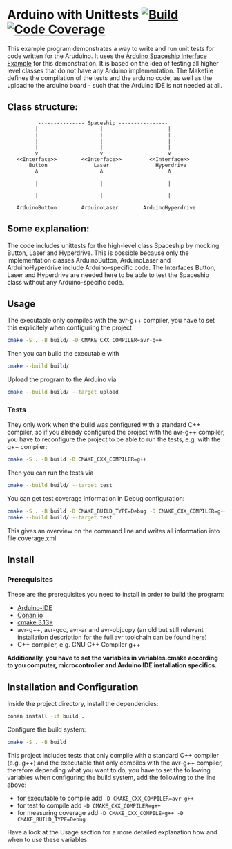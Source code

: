 # Arduino with Unittests [![Build](https://github.com/jvolmer/arduinoWithUnittests/actions/workflows/test.yml/badge.svg)](https://github.com/jvolmer/arduinoWithUnittests/actions/workflows/test.yml) [![Code Coverage](https://codecov.io/gh/jvolmer/arduinoWithUnittests/branch/main/graph/badge.svg)](https://codecov.io/gh/jvolmer/arduinoWithUnittests)

This example program demonstrates a way to write and run unit tests for code written for the Aruduino. It uses the [Arduino Spaceship Interface Example](https://programminginarduino.wordpress.com/2016/02/29/project-2/) for this demonstration. It is based on the idea of testing all higher level classes that do not have any Arduino implementation. The Makefile defines the compilation of the tests and the arduino code, as well as the upload to the arduino board - such that the Arduino IDE is not needed at all.

## Class structure:
```
          --------------- Spaceship ----------------
         |                    |                     |
         |                    |                     |
         |                    |                     |
         |                    |                     |
         v                    v                     v
   <<Interface>>        <<Interface>>         <<Interface>>
       Button               Laser               Hyperdrive
       	 Δ                    Δ       	            Δ
	 
         |                    |                     |

         |                    |                     |

   ArduinoButton        ArduinoLaser        ArduinoHyperdrive
```

## Some explanation:
The code includes unittests for the high-level class Spaceship by mocking Button, Laser and Hyperdrive. This is possible because only the implementation classes ArduinoButton, ArduinoLaser and ArduinoHyperdrive include Arduino-specific code. The Interfaces Button, Laser and Hyperdrive are needed here to be able to test the Spaceship class without any Arduino-specific code.


## Usage
The executable only compiles with the avr-g++ compiler, you have to set this explicitely when configuring the project
```bash
cmake -S . -B build/ -D CMAKE_CXX_COMPILER=avr-g++
```
Then you can build the executable with
```bash
cmake --build build/
```

Upload the program to the Arduino via
```bash
cmake --build build/ --target upload
```

### Tests
They only work when the build was configured with a standard C++ compiler, so if you already configured the project with the avr-g++ compiler, you have to reconfigure the project to be able to run the tests, e.g. with the g++ compiler:
```bash
cmake -S . -B build -D CMAKE_CXX_COMPILER=g++
```
Then you can run the tests via
```bash
cmake --build build/ --target test
```

You can get test coverage information in Debug configuration:
```bash
cmake -S . -B build -D CMAKE_BUILD_TYPE=Debug -D CMAKE_CXX_COMPILER=g++
cmake --build build/ --target test
```
This gives an overview on the command line and writes all information into file coverage.xml.


## Install
### Prerequisites
These are the prerequisites you need to install in order to build the program:
* [Arduino-IDE](https://www.arduino.cc/en/software)
* [Conan.io](https://docs.conan.io/en/latest/installation.html)
* [cmake 3.13+](https://cmake.org/download/)
* avr-g++, avr-gcc, avr-ar and avr-objcopy (an old but still relevant installation description for the full avr toolchain can be found [here](https://mightyohm.com/blog/tutorials/avr-toolchain-installation/))
* C++ compiler, e.g. GNU C++ Compiler g++

__Additionally, you have to set the variables in variables.cmake according to you computer, microcontroller and Arduino IDE installation specifics.__

## Installation and Configuration
Inside the project directory, install the dependencies:
```bash
conan install -if build .
```

Configure the build system:
```bash
cmake -S . -B build
```
This project includes tests that only compile with a standard C++ compiler (e.g. g++) and the executable that only compiles with the avr-g++ compiler, therefore depending what you want to do, you have to set the following variables when configuring the build system, add the following to the line above:
* for executable to compile add `-D CMAKE_CXX_COMPILER=avr-g++`
* for test to compile add `-D CMAKE_CXX_COMPILER=g++`
* for measuring coverage add `-D CMAKE_CXX_COMPILE=g++ -D CMAKE_BUILD_TYPE=Debug`

Have a look at the Usage section for a more detailed explanation how and when to use these variables.
